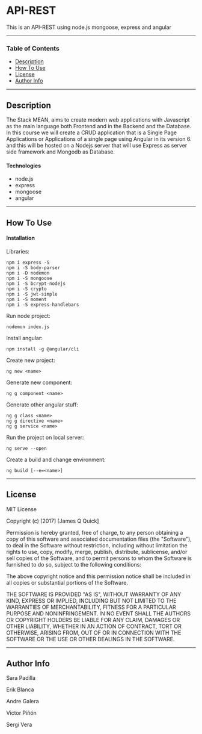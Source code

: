 # API-REST

This is an API-REST using node.js mongoose, express and angular 

---

### Table of Contents

- [Description](#description)
- [How To Use](#how-to-use)
- [License](#license)
- [Author Info](#author-info)

---

## Description

The Stack MEAN, aims to create modern web applications with Javascript as the main language both Frontend and in the Backend and the Database.  In this course we will create a CRUD application that is a Single Page Applications or Applications of a single page using Angular in its version 6. and this will be hosted on a Nodejs server that will use Express as server side framework and Mongodb as Database.

#### Technologies

- node.js
- express
- mongoose
- angular

---

## How To Use

#### Installation

Libraries:

```
npm i express -S
npm i -S body-parser
npm i -D nodemon
npm i -S mongoose
npm i -S bcrypt-nodejs
npm i -S crypto
npm i -S jwt-simple
npm i -S moment
npm i -S express-handlebars
```

Run node project:

```
nodemon index.js
```

Install angular:

```
npm install -g @angular/cli
```

Create new project:

```
ng new <name>
```

Generate new component:

```
ng g component <name>
```

Generate other angular stuff:

```
ng g class <name>
ng g directive <name>
ng g service <name>
```

Run the project on local server:

```
ng serve --open
```

Create a build and change environment:

```
ng build [--e=<name>]
```

---


## License

MIT License

Copyright (c) [2017] [James Q Quick]

Permission is hereby granted, free of charge, to any person obtaining a copy
of this software and associated documentation files (the "Software"), to deal
in the Software without restriction, including without limitation the rights
to use, copy, modify, merge, publish, distribute, sublicense, and/or sell
copies of the Software, and to permit persons to whom the Software is
furnished to do so, subject to the following conditions:

The above copyright notice and this permission notice shall be included in all
copies or substantial portions of the Software.

THE SOFTWARE IS PROVIDED "AS IS", WITHOUT WARRANTY OF ANY KIND, EXPRESS OR
IMPLIED, INCLUDING BUT NOT LIMITED TO THE WARRANTIES OF MERCHANTABILITY,
FITNESS FOR A PARTICULAR PURPOSE AND NONINFRINGEMENT. IN NO EVENT SHALL THE
AUTHORS OR COPYRIGHT HOLDERS BE LIABLE FOR ANY CLAIM, DAMAGES OR OTHER
LIABILITY, WHETHER IN AN ACTION OF CONTRACT, TORT OR OTHERWISE, ARISING FROM,
OUT OF OR IN CONNECTION WITH THE SOFTWARE OR THE USE OR OTHER DEALINGS IN THE
SOFTWARE.

---

## Author Info

Sara Padilla

Erik Blanca

Andre Galera

Victor Piñón

Sergi Vera

